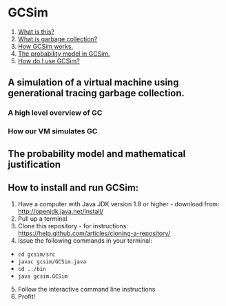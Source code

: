 # GCSim

1. [What is this?](https://github.com/orenwf/gcsim/blob/master/README.md#a-simulation-of-a-virtual-machine-using-generational-tracing-garbage-collection)
2. [What is garbage collection?](https://github.com/orenwf/gcsim/blob/master/README.md#a-high-level-overview-of-gc)
3. [How GCSim works.](https://github.com/orenwf/gcsim/blob/master/README.md#how-our-vm-simulates-gc)
4. [The probability model in GCSim.](https://github.com/orenwf/gcsim/blob/master/README.md#the-probability-model-and-mathematical-justification)
5. [How do I use GCSim?](https://github.com/orenwf/gcsim/blob/master/README.md#how-to-install-and-run-gcsim)

## A simulation of a virtual machine using generational tracing garbage collection.

### A high level overview of GC

### How our VM simulates GC

## The probability model and mathematical justification

## How to install and run GCSim:
1. Have a computer with Java JDK version 1.8 or higher - download from: http://openjdk.java.net/install/
2. Pull up a terminal
3. Clone this repository - for instructions: https://help.github.com/articles/cloning-a-repository/
4. Issue the following commands in your terminal:
* `cd gcsim/src`
* `javac gcsim/GCSim.java`
* `cd ../bin`
* `java gcsim.GCSim`
5. Follow the interactive command line instructions
6. Profit!
